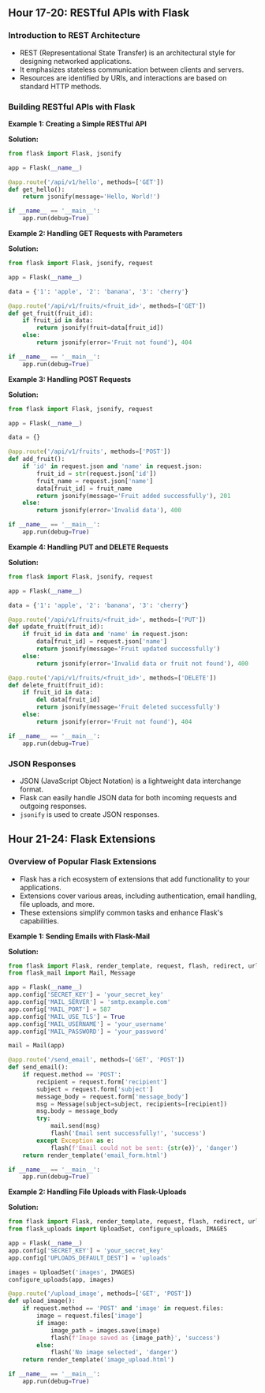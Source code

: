## Hour 17-20: RESTful APIs with Flask

### **Introduction to REST Architecture**

- REST (Representational State Transfer) is an architectural style for designing networked applications.
- It emphasizes stateless communication between clients and servers.
- Resources are identified by URIs, and interactions are based on standard HTTP methods.

### **Building RESTful APIs with Flask**

**Example 1: Creating a Simple RESTful API**

**Solution:**

```python
from flask import Flask, jsonify

app = Flask(__name__)

@app.route('/api/v1/hello', methods=['GET'])
def get_hello():
    return jsonify(message='Hello, World!')

if __name__ == '__main__':
    app.run(debug=True)
```

**Example 2: Handling GET Requests with Parameters**

**Solution:**

```python
from flask import Flask, jsonify, request

app = Flask(__name__)

data = {'1': 'apple', '2': 'banana', '3': 'cherry'}

@app.route('/api/v1/fruits/<fruit_id>', methods=['GET'])
def get_fruit(fruit_id):
    if fruit_id in data:
        return jsonify(fruit=data[fruit_id])
    else:
        return jsonify(error='Fruit not found'), 404

if __name__ == '__main__':
    app.run(debug=True)
```

**Example 3: Handling POST Requests**

**Solution:**

```python
from flask import Flask, jsonify, request

app = Flask(__name__)

data = {}

@app.route('/api/v1/fruits', methods=['POST'])
def add_fruit():
    if 'id' in request.json and 'name' in request.json:
        fruit_id = str(request.json['id'])
        fruit_name = request.json['name']
        data[fruit_id] = fruit_name
        return jsonify(message='Fruit added successfully'), 201
    else:
        return jsonify(error='Invalid data'), 400

if __name__ == '__main__':
    app.run(debug=True)
```

**Example 4: Handling PUT and DELETE Requests**

**Solution:**

```python
from flask import Flask, jsonify, request

app = Flask(__name__)

data = {'1': 'apple', '2': 'banana', '3': 'cherry'}

@app.route('/api/v1/fruits/<fruit_id>', methods=['PUT'])
def update_fruit(fruit_id):
    if fruit_id in data and 'name' in request.json:
        data[fruit_id] = request.json['name']
        return jsonify(message='Fruit updated successfully')
    else:
        return jsonify(error='Invalid data or fruit not found'), 400

@app.route('/api/v1/fruits/<fruit_id>', methods=['DELETE'])
def delete_fruit(fruit_id):
    if fruit_id in data:
        del data[fruit_id]
        return jsonify(message='Fruit deleted successfully')
    else:
        return jsonify(error='Fruit not found'), 404

if __name__ == '__main__':
    app.run(debug=True)
```

### **JSON Responses**

- JSON (JavaScript Object Notation) is a lightweight data interchange format.
- Flask can easily handle JSON data for both incoming requests and outgoing responses.
- `jsonify` is used to create JSON responses.

## Hour 21-24: Flask Extensions

### **Overview of Popular Flask Extensions**

- Flask has a rich ecosystem of extensions that add functionality to your applications.
- Extensions cover various areas, including authentication, email handling, file uploads, and more.
- These extensions simplify common tasks and enhance Flask's capabilities.

**Example 1: Sending Emails with Flask-Mail**

**Solution:**

```python
from flask import Flask, render_template, request, flash, redirect, url_for
from flask_mail import Mail, Message

app = Flask(__name__)
app.config['SECRET_KEY'] = 'your_secret_key'
app.config['MAIL_SERVER'] = 'smtp.example.com'
app.config['MAIL_PORT'] = 587
app.config['MAIL_USE_TLS'] = True
app.config['MAIL_USERNAME'] = 'your_username'
app.config['MAIL_PASSWORD'] = 'your_password'

mail = Mail(app)

@app.route('/send_email', methods=['GET', 'POST'])
def send_email():
    if request.method == 'POST':
        recipient = request.form['recipient']
        subject = request.form['subject']
        message_body = request.form['message_body']
        msg = Message(subject=subject, recipients=[recipient])
        msg.body = message_body
        try:
            mail.send(msg)
            flash('Email sent successfully!', 'success')
        except Exception as e:
            flash(f'Email could not be sent: {str(e)}', 'danger')
    return render_template('email_form.html')

if __name__ == '__main__':
    app.run(debug=True)
```

**Example 2: Handling File Uploads with Flask-Uploads**

**Solution:**

```python
from flask import Flask, render_template, request, flash, redirect, url_for
from flask_uploads import UploadSet, configure_uploads, IMAGES

app = Flask(__name__)
app.config['SECRET_KEY'] = 'your_secret_key'
app.config['UPLOADS_DEFAULT_DEST'] = 'uploads'

images = UploadSet('images', IMAGES)
configure_uploads(app, images)

@app.route('/upload_image', methods=['GET', 'POST'])
def upload_image():
    if request.method == 'POST' and 'image' in request.files:
        image = request.files['image']
        if image:
            image_path = images.save(image)
            flash(f'Image saved as {image_path}', 'success')
        else:
            flash('No image selected', 'danger')
    return render_template('image_upload.html')

if __name__ == '__main__':
    app.run(debug=True)
```